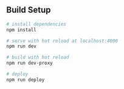 


## Build Setup

``` bash
# install dependencies
npm install

# serve with hot reload at localhost:4000
npm run dev

# build with hot reload
npm run dev-proxy

# deploy
npm run deploy
```
